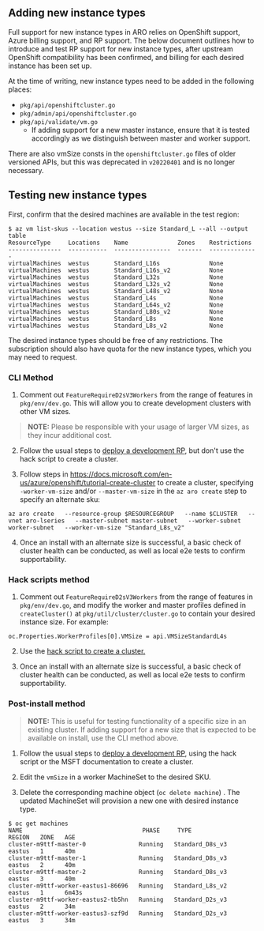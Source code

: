 ## Adding new instance types

Full support for new instance types in ARO relies on OpenShift support, Azure billing support, and RP support. The below document outlines how to introduce and test RP support for new instance types, after upstream OpenShift compatibility has been confirmed, and billing for each desired instance has been set up.

At the time of writing, new instance types need to be added in the following places:

- `pkg/api/openshiftcluster.go`
- `pkg/admin/api/openshiftcluster.go`
- `pkg/api/validate/vm.go`
    - If adding support for a new master instance, ensure that it is tested accordingly as we distinguish between master and worker support.

There are also vmSize consts in the `openshiftcluster.go` files of older versioned APIs, but this was deprecated in `v20220401` and is no longer necessary.

## Testing new instance types

First, confirm that the desired machines are available in the test region:
~~~
$ az vm list-skus --location westus --size Standard_L --all --output table
ResourceType     Locations    Name              Zones    Restrictions
---------------  -----------  ----------------  -------  --------------
virtualMachines  westus       Standard_L16s              None
virtualMachines  westus       Standard_L16s_v2           None
virtualMachines  westus       Standard_L32s              None
virtualMachines  westus       Standard_L32s_v2           None
virtualMachines  westus       Standard_L48s_v2           None
virtualMachines  westus       Standard_L4s               None
virtualMachines  westus       Standard_L64s_v2           None
virtualMachines  westus       Standard_L80s_v2           None
virtualMachines  westus       Standard_L8s               None
virtualMachines  westus       Standard_L8s_v2            None
~~~
The desired instance types should be free of any restrictions. The subscription should also have quota for the new instance types, which you may need to request.

### CLI Method

1) Comment out `FeatureRequireD2sV3Workers` from the range of features in `pkg/env/dev.go`. This will allow you to create development clusters with other VM sizes.

> __NOTE:__ Please be responsible with your usage of larger VM sizes, as they incur additional cost.

2) Follow the usual steps to [deploy a development RP](https://github.com/Azure/ARO-RP/blob/master/docs/deploy-development-rp.md), but don't use the hack script to create a cluster.

3) Follow steps in https://docs.microsoft.com/en-us/azure/openshift/tutorial-create-cluster to create a cluster, specifying `-worker-vm-size` and/or `--master-vm-size` in the `az aro create` step to specify an alternate sku:

~~~
az aro create   --resource-group $RESOURCEGROUP   --name $CLUSTER   --vnet aro-lseries   --master-subnet master-subnet   --worker-subnet worker-subnet   --worker-vm-size "Standard_L8s_v2"
~~~

4) Once an install with an alternate size is successful, a basic check of cluster health can be conducted, as well as local e2e tests to confirm supportability.

### Hack scripts method

1) Comment out `FeatureRequireD2sV3Workers` from the range of features in `pkg/env/dev.go`, and modify the worker and master profiles defined in `createCluster()` at `pkg/util/cluster/cluster.go` to contain your desired instance size. For example:
~~~
oc.Properties.WorkerProfiles[0].VMSize = api.VMSizeStandardL4s
~~~

2) Use the [hack script to create a cluster.](https://github.com/cadenmarchese/ARO-RP/blob/master/docs/deploy-development-rp.md#run-the-rp-and-create-a-cluster)

3) Once an install with an alternate size is successful, a basic check of cluster health can be conducted, as well as local e2e tests to confirm supportability.

### Post-install method

> __NOTE:__ This is useful for testing functionality of a specific size in an existing cluster. If adding support for a new size that is expected to be available on install, use the CLI method above.

1)  Follow the usual steps to [deploy a development RP](https://github.com/Azure/ARO-RP/blob/master/docs/deploy-development-rp.md), using the hack script or the MSFT documentation to create a cluster. 

2) Edit the `vmSize` in a worker MachineSet to the desired SKU.

3) Delete the corresponding machine object (`oc delete machine`) . The updated MachineSet will provision a new one with desired instance type.
~~~
$ oc get machines
NAME                                  PHASE     TYPE              REGION   ZONE   AGE
cluster-m9ttf-master-0               Running   Standard_D8s_v3   eastus   1      40m
cluster-m9ttf-master-1               Running   Standard_D8s_v3   eastus   2      40m
cluster-m9ttf-master-2               Running   Standard_D8s_v3   eastus   3      40m
cluster-m9ttf-worker-eastus1-86696   Running   Standard_L8s_v2   eastus   1      6m43s
cluster-m9ttf-worker-eastus2-tb5hn   Running   Standard_D2s_v3   eastus   2      34m
cluster-m9ttf-worker-eastus3-szf9d   Running   Standard_D2s_v3   eastus   3      34m
~~~